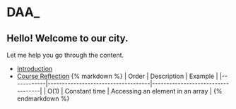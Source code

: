 # DAA_

## Hello! Welcome to our city.

Let me help you go through the content.
- [Introduction](./Introduction.md)
- [Course Reflection](https://apekshadambal.github.io/Course-Learning-Reflections/)
{% markdown %}
| Order      | Description                        | Example                           |
|------------|------------------------------------|-----------------------------------|
| O(1)       | Constant time                     | Accessing an element in an array |
{% endmarkdown %}
